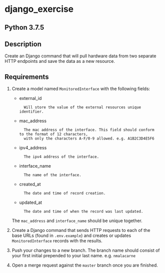 # django_exercise

## Python 3.7.5

## Description

Create an Django command that will pull hardware data from two separate HTTP endpoints 
and save the data as a new resource.

## Requirements

1. Create a model named `MonitoredInterface` with the following fields:

    - external_id
        ```
          Will store the value of the external resources unique identifier. 
        ```
    - mac_address
        ```
          The mac address of the interface. This field should conform to the format of 12 characters, 
          with only the characters A-F/0-9 allowed. e.g. A1B2C3D4E5F6
        ```
    - ipv4_address
        ```
          The ipv4 address of the interface.
        ```
    - interface_name
        ```
          The name of the interface.
        ```
    - created_at
        ```
          The date and time of record creation.
        ```
    - updated_at
        ```
          The date and time of when the record was last updated.
        ```
      
    The `mac_address` and `interface_name` should be unique together.
      
 2. Create a Django command that sends HTTP requests to each of the base URLs (found in `.env.example`) and
    creates or updates `MonitoredInterface` records with the results.
    
 3. Push your changes to a new branch. The branch name should consist of your first initial prepended to your
    last name. e.g. `nmalacarne`
    
 4. Open a merge request against the `master` branch once you are finished.
